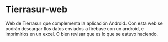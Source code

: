 # Tierrasur-web
Web de Tierrasur que complementa la aplicación Android.
Con esta web se podrán descargar llos datos enviados a firebase con un android, e imprimirlos en un excel. O bien revisar que es lo que se estuvo haciendo.
